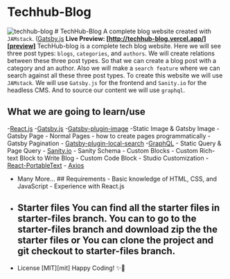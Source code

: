 # Techhub-Blog
![techhub-blog](./banner.png) # 
TechHub-Blog A complete blog website created with `JAMstack`. ([Gatsby.js](https://www.gatsbyjs.org/) 
**Live Preview: [http://techhub-blog.vercel.app/][preview]** 
TechHub-blog is a complete tech blog website. Here we will see three post types: `blogs`, `categories`, and `authors`. 
We will create relations between these three post types. So that we can create a blog post with a category and an author. 
Also we will make a `search feature` where we can search against all these three post types. To create this website we will use `JAMstack`. We will use `Gatsby.js` for the frontend and `Sanity.io` for the headless CMS. And to source our content we will use `graphql`.
## What we are going to learn/use 
-[React.js](https://reactjs.org/) 
-[Gatsby.js](https://www.gatsbyjs.org/) 
-[Gatsby-plugin-image](https://www.gatsbyjs.org/packages/gatsby-plugin-image/) 
-Static Image & Gatsby Image 
-Gatsby Page - Normal Pages - how to create pages programmatically - Gatsby Pagination - [Gatsby-plugin-local-search](https://www.gatsbyjs.org/packages/gatsby-plugin-local-search/) 
-[GraphQL](https://graphql.org/) - Static Query & Page Query - [Sanity.io](https://sanity.io/) - Sanity Schema - Custom Blocks - Custom Rich-text Block to Write Blog - Custom Code Block - Studio Customization - [React-PortableText](https://github.com/portabletext/react-portabletext) - [Axios](https://www.npmjs.com/package/axios) 
- Many More... ## Requirements - Basic knowledge of HTML, CSS, and JavaScript - Experience with React.js 
- ## Starter files You can find all the starter files in starter-files branch. You can to go to the starter-files branch and download zip the the starter files or You can clone the project and git checkout to starter-files branch.  ### 
- License [MIT][mit] Happy Coding! ✨🚀
